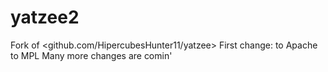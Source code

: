 # yatzee2
Fork of <github.com/HipercubesHunter11/yatzee>
First change: to Apache to MPL
Many more changes are comin'
